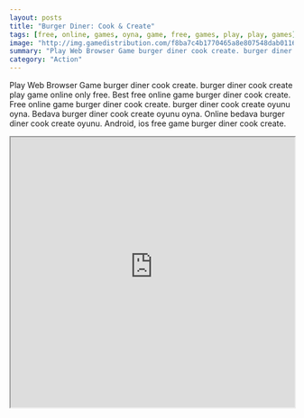 ```yaml
---
layout: posts
title: "Burger Diner: Cook & Create"
tags: [free, online, games, oyna, game, free, games, play, play, games]
image: "http://img.gamedistribution.com/f8ba7c4b1770465a8e807548dab01168.jpg"
summary: "Play Web Browser Game burger diner cook create. burger diner cook create play game online only free. Best free online game burger diner cook create. Free online game burger diner cook create. burger diner cook create oyunu oyna. Bedava burger diner cook create oyunu oyna. Online bedava burger diner cook create oyunu. Android, ios free game burger diner cook create."
category: "Action"
---
```


Play Web Browser Game burger diner cook create. burger diner cook create play game online only free. Best free online game burger diner cook create. Free online game burger diner cook create. burger diner cook create oyunu oyna. Bedava burger diner cook create oyunu oyna. Online bedava burger diner cook create oyunu. Android, ios free game burger diner cook create.

<iframe width="100%" height="480px;" src="http://flash.gamedistribution.com?game=f8ba7c4b1770465a8e807548dab01168"></iframe>